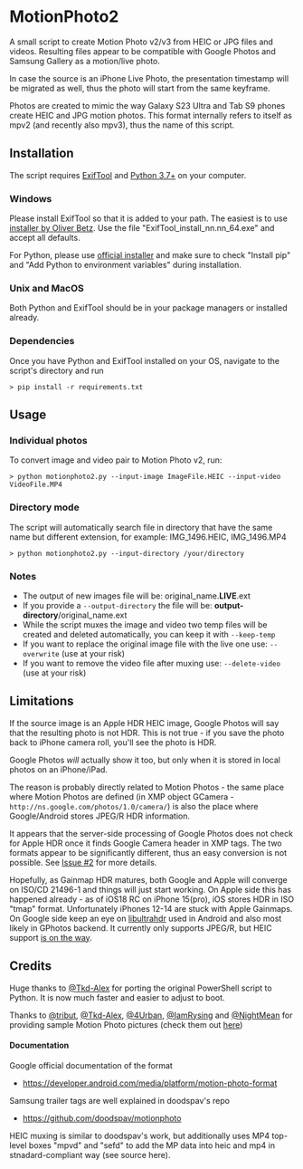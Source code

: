 # MotionPhoto2

A small script to create Motion Photo v2/v3 from HEIC or JPG files and videos. Resulting files appear to be compatible with Google Photos and Samsung Gallery as a motion/live photo.

In case the source is an iPhone Live Photo, the presentation timestamp will be migrated as well, thus the photo will start from the same keyframe.

Photos are created to mimic the way Galaxy S23 Ultra and Tab S9 phones create HEIC and JPG motion photos. This format internally refers to itself as mpv2 (and recently also mpv3), thus the name of this script.

## Installation

The script requires [ExifTool](https://exiftool.org/) and [Python 3.7+](https://www.python.org/) on your computer.

### Windows

Please install ExifTool so that it is added to your path. The easiest is to use [installer by Oliver Betz](https://oliverbetz.de/pages/Artikel/ExifTool-for-Windows). Use the file "ExifTool_install_nn.nn_64.exe" and accept all defaults.

For Python, please use [official installer](https://www.python.org/downloads/windows/) and make sure to check "Install pip" and "Add Python to environment variables" during installation.

### Unix and MacOS

Both Python and ExifTool should be in your package managers or installed already.

### Dependencies

Once you have Python and ExifTool installed on your OS, navigate to the script's directory and run 
```
> pip install -r requirements.txt
```

## Usage

### Individual photos

To convert image and video pair to Motion Photo v2, run:

```
> python motionphoto2.py --input-image ImageFile.HEIC --input-video VideoFile.MP4
```

### Directory mode
The script will automatically search file in directory that have the same name but different extension, for example: IMG_1496.HEIC, IMG_1496.MP4
```
> python motionphoto2.py --input-directory /your/directory
```

### Notes
- The output of new images file will be: original_name.**LIVE**.ext
- If you provide a `--output-directory` the file will be: **output-directory**/original_name.ext
- While the script muxes the image and video two temp files will be created and deleted automatically, you can keep it with `--keep-temp`
- If you want to replace the original image file with the live one use: `--overwrite` (use at your risk)
- If you want to remove the video file after muxing use: `--delete-video` (use at your risk)

## Limitations

If the source image is an Apple HDR HEIC image, Google Photos will say that the resulting photo is not HDR. This is not true - if you save the photo back to iPhone camera roll, you'll see the photo is HDR.

Google Photos _will_ actually show it too, but only when it is stored in local photos on an iPhone/iPad.

The reason is probably directly related to Motion Photos -  the same place where Motion Photos are defined (in XMP object GCamera - `http://ns.google.com/photos/1.0/camera/`) is also the place where Google/Android stores JPEG/R HDR information.

It appears that the server-side processing of Google Photos does not check for Apple HDR once it finds Google Camera header in XMP tags. The two formats appear to be significantly different, thus an easy conversion is not possible. See [Issue #2](https://github.com/PetrVys/MotionPhoto2/issues/2) for more details.

Hopefully, as Gainmap HDR matures, both Google and Apple will converge on ISO/CD 21496-1 and things will just start working. On Apple side this has happened already - as of iOS18 RC on iPhone 15(pro), iOS stores HDR in ISO "tmap" format. Unfortunately iPhones 12-14 are stuck with Apple Gainmaps. On Google side keep an eye on [libultrahdr](https://github.com/google/libultrahdr) used in Android and also most likely in GPhotos backend. It currently only supports JPEG/R, but HEIC support [is on the way](https://github.com/google/libultrahdr/issues/195).

## Credits

Huge thanks to [@Tkd-Alex](https://github.com/Tkd-Alex) for porting the original PowerShell script to Python. It is now much faster and easier to adjust to boot.

Thanks to [@tribut](https://github.com/tribut), [@Tkd-Alex](https://github.com/Tkd-Alex), [@4Urban](https://github.com/4Urban), [@IamRysing](https://github.com/IamRysing) and [@NightMean](https://github.com/NightMean) for providing sample Motion Photo pictures (check them out [here](https://github.com/PetrVys/MotionPhotoSamples))


#### Documentation

Google official documentation of the format
- https://developer.android.com/media/platform/motion-photo-format

Samsung trailer tags are well explained in doodspav's repo
- https://github.com/doodspav/motionphoto

HEIC muxing is similar to doodspav's work, but additionally uses MP4 top-level boxes "mpvd" and "sefd" to add the MP data into heic and mp4 in stnadard-compliant way (see source here).
